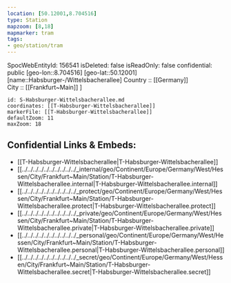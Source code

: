 ```yaml
---
location: [50.12001,8.704516] 
type: Station 
mapzoom: [8,18] 
mapmarker: tram 
tags:
- geo/station/tram
---
```

SpocWebEntityId: 156541
isDeleted: false
isReadOnly: false
confidential: public
[geo-lon::8.704516] 
[geo-lat::50.12001] 
[name::Habsburger-/Wittelsbacherallee] 
Country :: [[Germany]]  
City :: [[Frankfurt~Main]] ] 


```leaflet
id: S-Habsburger-Wittelsbacherallee.md
coordinates: [[T-Habsburger-Wittelsbacherallee]] 
markerFile: [[T-Habsburger-Wittelsbacherallee]] 
defaultZoom: 11 
maxZoom: 18
```


## Confidential Links & Embeds: 
- [[T-Habsburger-Wittelsbacherallee|T-Habsburger-Wittelsbacherallee]] 
- [[../../../../../../../../../../_internal/geo/Continent/Europe/Germany/West/Hessen/City/Frankfurt~Main/Station/T-Habsburger-Wittelsbacherallee.internal|T-Habsburger-Wittelsbacherallee.internal]] 
- [[../../../../../../../../../../_protect/geo/Continent/Europe/Germany/West/Hessen/City/Frankfurt~Main/Station/T-Habsburger-Wittelsbacherallee.protect|T-Habsburger-Wittelsbacherallee.protect]] 
- [[../../../../../../../../../../_private/geo/Continent/Europe/Germany/West/Hessen/City/Frankfurt~Main/Station/T-Habsburger-Wittelsbacherallee.private|T-Habsburger-Wittelsbacherallee.private]] 
- [[../../../../../../../../../../_personal/geo/Continent/Europe/Germany/West/Hessen/City/Frankfurt~Main/Station/T-Habsburger-Wittelsbacherallee.personal|T-Habsburger-Wittelsbacherallee.personal]] 
- [[../../../../../../../../../../_secret/geo/Continent/Europe/Germany/West/Hessen/City/Frankfurt~Main/Station/T-Habsburger-Wittelsbacherallee.secret|T-Habsburger-Wittelsbacherallee.secret]] 
